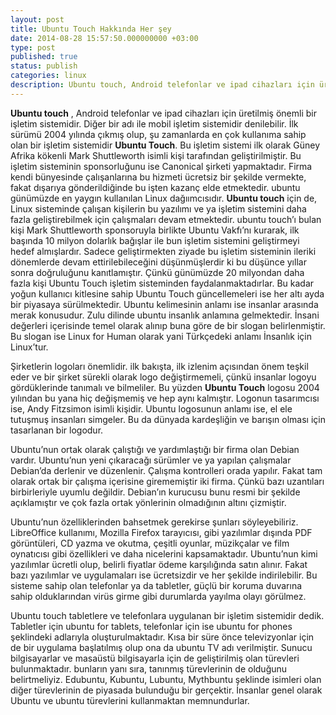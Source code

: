 ```yaml
---
layout: post
title: Ubuntu Touch Hakkında Her şey
date: 2014-08-28 15:57:50.000000000 +03:00
type: post
published: true
status: publish
categories: linux
description: Ubuntu touch, Android telefonlar ve ipad cihazları için üretilmiş önemli bir işletim sistemidir. Diğer bir adı ile mobil işletim sistemidir denilebilir
---
```

**Ubuntu touch** , Android telefonlar ve ipad cihazları için üretilmiş önemli bir işletim sistemidir. Diğer bir adı ile mobil işletim sistemidir denilebilir. İlk sürümü 2004 yılında çıkmış olup, şu zamanlarda en çok kullanıma sahip olan bir işletim sistemidir **Ubuntu Touch**. Bu işletim sistemi ilk olarak Güney Afrika kökenli Mark Shuttleworth isimli kişi tarafından geliştirilmiştir. Bu işletim sisteminin sponsorluğunu ise Canonical şirketi yapmaktadır. Firma kendi bünyesinde çalışanlarına bu hizmeti ücretsiz bir şekilde vermekte, fakat dışarıya gönderildiğinde bu işten kazanç elde etmektedir. ubuntu günümüzde en yaygın kullanılan Linux dağıımcısıdır. **Ubuntu touch** için de, Linux sisteminde çalışan kişilerin bu yazılımı ve ya işletim sistemini daha fazla geliştirebilmek için çalışmaları devam etmektedir. ubuntu touch’ı bulan kişi Mark Shuttleworth sponsoruyla birlikte Ubuntu Vakfı’nı kurarak, ilk başında 10 milyon dolarlık bağışlar ile bun işletim sistemini geliştirmeyi hedef almışlardır. Sadece geliştirmekten ziyade bu işletim sisteminin ileriki dönemlerde devam ettirilebileceğini düşünmüşlerdir ki bu düşünce yıllar sonra doğruluğunu kanıtlamıştır. Çünkü günümüzde 20 milyondan daha fazla kişi Ubuntu Touch işletim sisteminden faydalanmaktadırlar. Bu kadar yoğun kullanıcı kitlesine sahip Ubuntu Touch güncellemeleri ise her altı ayda bir piyasaya sürülmektedir. Ubuntu kelimesinin anlamı ise insanlar arasında merak konusudur. Zulu dilinde ubuntu insanlık anlamına gelmektedir. İnsani değerleri içerisinde temel olarak alınıp buna göre de bir slogan belirlenmiştir. Bu slogan ise Linux for Human olarak yani Türkçedeki anlamı İnsanlık için Linux’tur.

Şirketlerin logoları önemlidir. ilk bakışta, ilk izlenim açısından önem teşkil eder ve bir şirket sürekli olarak logo değiştirmemeli, çünkü insanlar logoyu gördüklerinde tanımalı ve bilmeliler. Bu yüzden **Ubuntu Touch** logosu 2004 yılından bu yana hiç değişmemiş ve hep aynı kalmıştır. Logonun tasarımcısı ise, Andy Fitzsimon isimli kişidir. Ubuntu logosunun anlamı ise, el ele tutuşmuş insanları simgeler. Bu da dünyada kardeşliğin ve barışın olması için tasarlanan bir logodur.

Ubuntu’nun ortak olarak çalıştığı ve yardımlaştığı bir firma olan Debian vardır. Ubuntu’nun yeni çıkaracağı sürümler ve ya yapılan çalışmalar Debian’da derlenir ve düzenlenir. Çalışma kontrolleri orada yapılır. Fakat tam olarak ortak bir çalışma içerisine girememiştir iki firma. Çünkü bazı uzantıları birbirleriyle uyumlu değildir. Debian’ın kurucusu bunu resmi bir şekilde açıklamıştır ve çok fazla ortak yönlerinin olmadığının altını çizmiştir.

Ubuntu’nun özelliklerinden bahsetmek gerekirse şunları söyleyebiliriz. LibreOffice kullanımı, Mozilla Firefox tarayıcısı, gibi yazılımlar dışında PDF görüntüleri, CD yazma ve okutma, çeşitli oyunlar, müzikçalar ve film oynatıcısı gibi özellikleri ve daha nicelerini kapsamaktadır. Ubuntu’nun kimi yazılımlar ücretli olup, belirli fiyatlar ödeme karşılığında satın alınır. Fakat bazı yazılımlar ve uygulamaları ise ücretsizdir ve her şekilde indirilebilir. Bu sisteme sahip olan telefonlar ya da tabletler, güçlü bir koruma duvarına sahip olduklarından virüs girme gibi durumlarda yayılma olayı görülmez.

Ubuntu touch tabletlere ve telefonlara uygulanan bir işletim sistemidir dedik. Tabletler için ubuntu for tablets, telefonlar için ise ubuntu for phones şeklindeki adlarıyla oluşturulmaktadır. Kısa bir süre önce televizyonlar için de bir uygulama başlatılmış olup ona da ubuntu TV adı verilmiştir. Sunucu bilgisayarlar ve masaüstü bilgisayarla için de geliştirilmiş olan türevleri bulunmaktadır. bunların yanı sıra, tanınmış türevlerinin de olduğunu belirtmeliyiz. Edubuntu, Kubuntu, Lubuntu, Mythbuntu şeklinde isimleri olan diğer türevlerinin de piyasada bulunduğu bir gerçektir. İnsanlar genel olarak Ubuntu ve ubuntu türevlerini kullanmaktan memnundurlar.
